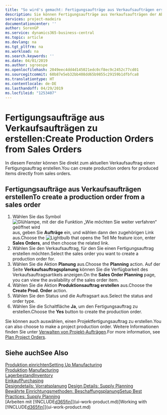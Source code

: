 ```yaml
---
title: "So wird's gemacht: Fertigungsaufträge aus Verkaufsaufträgen erstellen | Microsoft Docs"
description: Sie können Fertigungsaufträge aus Verkaufsaufträgen der Abteilung Vertrieb und Marketing erstellen.
services: project-madeira
documentationcenter: ''
author: SorenGP
ms.service: dynamics365-business-central
ms.topic: article
ms.devlang: na
ms.tgt_pltfrm: na
ms.workload: na
ms.search.keywords: ''
ms.date: 04/01/2019
ms.author: sgroespe
ms.openlocfilehash: 2049eec4dd4d145021edc0cf8ec9c2452c77cd01
ms.sourcegitcommit: 60b87e5eb32bb408dd65b9855c29159b1dfbfca8
ms.translationtype: HT
ms.contentlocale: de-DE
ms.lasthandoff: 04/29/2019
ms.locfileid: "1253407"
---
```

# <a name="create-production-orders-from-sales-orders"></a><span data-ttu-id="8a094-103">Fertigungsaufträge aus Verkaufsaufträgen zu erstellen:</span><span class="sxs-lookup"><span data-stu-id="8a094-103">Create Production Orders from Sales Orders</span></span>
<span data-ttu-id="8a094-104">In diesem Fenster können Sie direkt zum aktuellen Verkaufsauftrag einen Fertigungsauftrag erstellen.</span><span class="sxs-lookup"><span data-stu-id="8a094-104">You can create production orders for produced items directly from sales orders.</span></span>  

## <a name="to-create-a-production-order-from-a-sales-order"></a><span data-ttu-id="8a094-105">Fertigungsaufträge aus Verkaufsaufträgen erstellen</span><span class="sxs-lookup"><span data-stu-id="8a094-105">To create a production order from a sales order</span></span>  

1.  <span data-ttu-id="8a094-106">Wählen Sie das Symbol ![Glühlampe, mit der die Funktion „Wie möchten Sie weiter verfahren“ geöffnet wird](media/ui-search/search_small.png "Wie möchten Sie weiter verfahren?") aus, geben Sie **Aufträge** ein, und wählen dann den zugehörigen Link aus.</span><span class="sxs-lookup"><span data-stu-id="8a094-106">Choose the ![Lightbulb that opens the Tell Me feature](media/ui-search/search_small.png "Tell me what you want to do") icon, enter **Sales Orders**, and then choose the related link.</span></span>  
2.  <span data-ttu-id="8a094-107">Wählen Sie den Verkaufsauftrag, für den Sie einen Fertigungsauftrag erstellen möchten.</span><span class="sxs-lookup"><span data-stu-id="8a094-107">Select the sales order you want to create a production order for.</span></span>  
3.  <span data-ttu-id="8a094-108">Wählen Sie die Aktion **Planung** aus.</span><span class="sxs-lookup"><span data-stu-id="8a094-108">Choose the **Planning** action.</span></span> <span data-ttu-id="8a094-109">Auf der Seite **Verkaufsauftragsplanung** können Sie die Verfügbarkeit des Verkaufsauftragsartikels anzeigen.</span><span class="sxs-lookup"><span data-stu-id="8a094-109">On the **Sales Order Planning** page, you can view the availability of the sales order item.</span></span>  
4.  <span data-ttu-id="8a094-110">Wählen Sie die Aktion **Produktionsauftrag erstellen** aus.</span><span class="sxs-lookup"><span data-stu-id="8a094-110">Choose the **Create Prod. Order** action.</span></span>  
5.  <span data-ttu-id="8a094-111">Wählen Sie den Status und die Auftragsart aus.</span><span class="sxs-lookup"><span data-stu-id="8a094-111">Select the status and order type.</span></span>  
6.  <span data-ttu-id="8a094-112">Wählen Sie die Schaltfläche **Ja**, um den Fertigungsauftrag zu erstellen.</span><span class="sxs-lookup"><span data-stu-id="8a094-112">Choose the **Yes** button to create the production order.</span></span>

<span data-ttu-id="8a094-113">Sie können auch auswählen, einen Projektfertigungsauftrag zu erstellen.</span><span class="sxs-lookup"><span data-stu-id="8a094-113">You can also choose to make a project production order.</span></span> <span data-ttu-id="8a094-114">Weitere Informationen finden Sie unter [Verwalten von Projekt-Aufträgen](production-how-to-plan-project-orders.md).</span><span class="sxs-lookup"><span data-stu-id="8a094-114">For more information, see [Plan Project Orders](production-how-to-plan-project-orders.md).</span></span>   

## <a name="see-also"></a><span data-ttu-id="8a094-115">Siehe auch</span><span class="sxs-lookup"><span data-stu-id="8a094-115">See Also</span></span>  
[<span data-ttu-id="8a094-116">Produktion einrichten</span><span class="sxs-lookup"><span data-stu-id="8a094-116">Setting Up Manufacturing</span></span>](production-configure-production-processes.md)  
<span data-ttu-id="8a094-117">[Produktion](production-manage-manufacturing.md)  </span><span class="sxs-lookup"><span data-stu-id="8a094-117">[Manufacturing](production-manage-manufacturing.md)  </span></span>  
[<span data-ttu-id="8a094-118">Lagerbestand</span><span class="sxs-lookup"><span data-stu-id="8a094-118">Inventory</span></span>](inventory-manage-inventory.md)  
[<span data-ttu-id="8a094-119">Einkauf</span><span class="sxs-lookup"><span data-stu-id="8a094-119">Purchasing</span></span>](purchasing-manage-purchasing.md)  
<span data-ttu-id="8a094-120">[Designdetails: Vorratsplanung](design-details-supply-planning.md) </span><span class="sxs-lookup"><span data-stu-id="8a094-120">[Design Details: Supply Planning](design-details-supply-planning.md) </span></span>  
[<span data-ttu-id="8a094-121">Bewährte Einrichtungsmethoden: Beschaffungsplanung</span><span class="sxs-lookup"><span data-stu-id="8a094-121">Setup Best Practices: Supply Planning</span></span>](setup-best-practices-supply-planning.md)  
<span data-ttu-id="8a094-122">[Arbeiten mit [!INCLUDE[d365fin](includes/d365fin_md.md)]](ui-work-product.md)</span><span class="sxs-lookup"><span data-stu-id="8a094-122">[Working with [!INCLUDE[d365fin](includes/d365fin_md.md)]](ui-work-product.md)</span></span>
